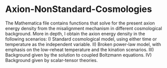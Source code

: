 # Axion-NonStandard-Cosmologies
The Mathematica file contains functions that solve for the present axion energy density from the misalignment mechanism in different cosmological background.
More in depth, I obtain the axion energy density in the following scenarios:
I)   Standard cosmological model, using either time or temperature as the independent variable.
II)  Broken power-law model, with emphasis on the low-reheat temperature and the kination scenarios.
III) Background given by the solution to coupled Boltzmann equations.
IV)  Background given by scalar-tensor theories.

